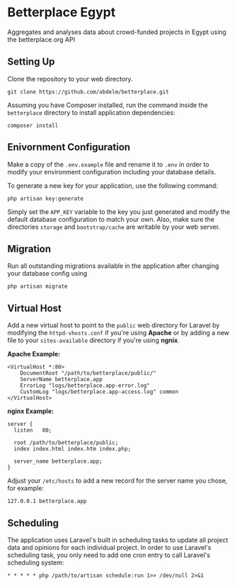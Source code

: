 # Betterplace Egypt
Aggregates and analyses data about crowd-funded projects in Egypt using the betterplace.org API

## Setting Up

Clone the repository to your web directory.
```
git clone https://github.com/abdelm/betterplace.git
```

Assuming you have Composer installed, run the command inside the `betterplace` directory to install application dependencies:
```
composer install
```

## Enivornment Configuration

Make a copy of the `.env.example` file and rename it to `.env` in order to modify your environment configuration including your database details.

To generate a new key for your application, use the following command:
```
php artisan key:generate
```

Simply set the `APP_KEY` variable to the key you just generated and modify the default database configuration to match your own. Also, make sure the directories `storage` and `bootstrap/cache` are writable by your web server.

## Migration

Run all outstanding migrations available in the application after changing your database config using 
```
php artisan migrate
```

## Virtual Host

Add a new virtual host to point to the `public` web directory for Laravel by modifying the `httpd-vhosts.conf` if you're using **Apache** or by adding a new file to your `sites-available` directory if you're using **ngnix**.

**Apache Example:**
```
<VirtualHost *:80>
    DocumentRoot "/path/to/betterplace/public/"
    ServerName betterplace.app
    ErrorLog "logs/betterplace.app-error.log"
    CustomLog "logs/betterplace.app-access.log" common
</VirtualHost>
```

**nginx Example:**
```
server {
  listen   80;

  root /path/to/betterplace/public;
  index index.html index.htm index.php;

  server_name betterplace.app;
}
```

Adjust your `/etc/hosts` to add a new record for the server name you chose, for example:
```
127.0.0.1 betterplace.app
```

## Scheduling

The application uses Laravel's built in scheduling tasks to update all project data and opinions for each individual project. In order to use Laravel's scheduling task, you only need to add one cron entry to call Laravel's scheduling system:
```
* * * * * php /path/to/artisan schedule:run 1>> /dev/null 2>&1
```
